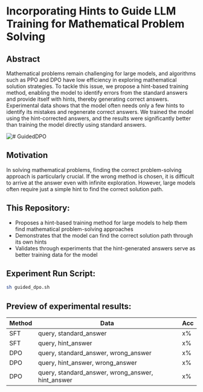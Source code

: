 # Incorporating Hints to Guide LLM Training for Mathematical Problem Solving

## Abstract
Mathematical problems remain challenging for large models, and algorithms such as PPO and DPO have low efficiency in exploring mathematical solution strategies. To tackle this issue, we propose a hint-based training method, enabling the model to identify errors from the standard answers and provide itself with hints, thereby generating correct answers. Experimental data shows that the model often needs only a few hints to identify its mistakes and regenerate correct answers. We trained the model using the hint-corrected answers, and the results were significantly better than training the model directly using standard answers.

![# GuidedDPO](guided.jpg)

## Motivation
In solving mathematical problems, finding the correct problem-solving approach is particularly crucial. If the wrong method is chosen, it is difficult to arrive at the answer even with infinite exploration. However, large models often require just a simple hint to find the correct solution path.


## This Repository:
- Proposes a hint-based training method for large models to help them find mathematical problem-solving approaches 
- Demonstrates that the model can find the correct solution path through its own hints
- Validates through experiments that the hint-generated answers serve as better training data for the model

## Experiment Run Script:
```bash
sh guided_dpo.sh
```

## Preview of experimental results:

|Method|Data|Acc|
|--|--|--|
|SFT|query, standard_answer|x%|
|SFT|query, hint_answer|x%|
|DPO|query, standard_answer, wrong_answer|x%|
|DPO|query, hint_answer, wrong_answer|x%|
|DPO|query, standard_answer, wrong_answer, hint_answer|x%|

